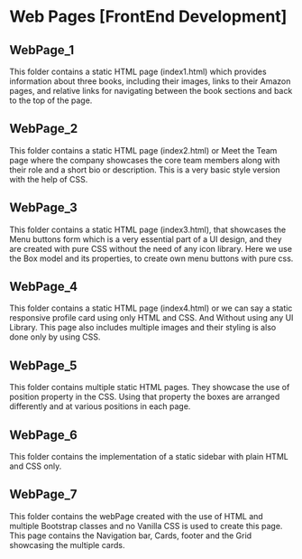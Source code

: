 # Web Pages [FrontEnd Development]

## WebPage_1
This folder contains a static HTML page (index1.html) which provides information about three books, including their images, links to their Amazon pages, and relative links for navigating between the book sections and back to the top of the page.

## WebPage_2
This folder contains a static HTML page (index2.html) or Meet the Team page where the company showcases the core team members along with their role and a short bio or description. This is a very basic style version with the help of CSS.

## WebPage_3
This folder contains a static HTML page (index3.html), that showcases the Menu buttons form which is a very essential part of a UI design, and they are created with pure CSS without the need of any icon library. Here we use the Box model and its properties, to create own menu buttons with pure css.

## WebPage_4
This folder contains a static HTML page (index4.html) or we can say a static responsive profile card using only HTML and CSS. And Without using any UI Library. This page also includes multiple images and their styling is also done only by using CSS.

## WebPage_5
This folder contains multiple static HTML pages. They showcase the use of position property in the CSS. Using that property the boxes are arranged differently and at various positions in each page.

## WebPage_6
This folder contains the implementation of a  static sidebar with plain HTML and CSS only.

## WebPage_7
This folder contains the webPage created with the use of HTML and multiple Bootstrap classes and no Vanilla CSS is used to create this page. This page contains the Navigation bar, Cards, footer and the Grid showcasing the multiple cards. 
